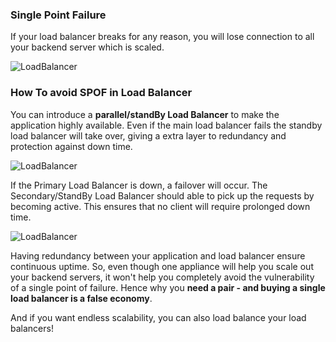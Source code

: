 ### Single Point Failure
If your load balancer breaks for any reason, you will lose connection to all your backend server which is scaled.

![LoadBalancer](/blog-ui/assets/posts/Images/LoadBalancerFails.svg)

### How To avoid SPOF in Load Balancer
You can introduce a **parallel/standBy Load Balancer** to make the application highly available. Even if the main load balancer fails the standby load balancer will take over, giving a extra layer to redundancy and protection against down time.

![LoadBalancer](/blog-ui/assets/posts/Images/StandByLoadBalancer.svg)

If the Primary Load Balancer is down, a failover will occur. The Secondary/StandBy Load Balancer should able to pick up the requests by becoming active. This ensures that no client will require prolonged down time.

![LoadBalancer](/blog-ui/assets/posts/Images/StandByLoadBalancerFails.svg)

Having redundancy between your application and load balancer ensure continuous uptime. So, even though one appliance will help you scale out your backend servers, it won't help you completely avoid the vulnerability of a single point of failure. Hence why you **need a pair - and buying a single load balancer is a false economy**.

And if you want  endless scalability, you can also load balance your load balancers! 